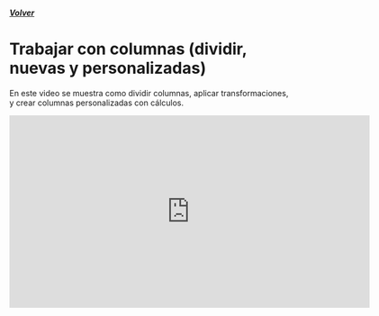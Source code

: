 ##### [Volver](/Curso-de-Herramientas-analiticas-para-auditoria-I/pages/Indice_curso.html)
<script src="https://kit.fontawesome.com/065728df02.js" crossorigin="anonymous"></script>

# Trabajar con columnas (dividir, nuevas y personalizadas)

En este video se muestra como dividir columnas, aplicar transformaciones, y crear columnas personalizadas con cálculos.
<iframe src="https://player.vimeo.com/video/376582161" width="640" height="342" frameborder="0" allow="autoplay; fullscreen" allowfullscreen></iframe>
